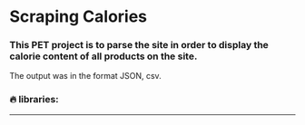 # Scraping Calories
### This PET project is to parse the site in order to display the calorie content of all products on the site. 
The output was in the format JSON, csv.
### 🔥 libraries:
  
---
